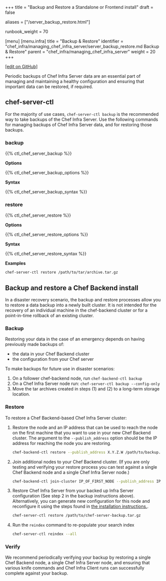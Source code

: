 +++
title = "Backup and Restore a Standalone or Frontend install"
draft = false

aliases = ["/server_backup_restore.html"]

runbook_weight = 70

[menu]
  [menu.infra]
    title = "Backup & Restore"
    identifier = "chef_infra/managing_chef_infra_server/server_backup_restore.md Backup & Restore"
    parent = "chef_infra/managing_chef_infra_server"
    weight = 20
+++

[\[edit on GitHub\]](https://github.com/chef/chef-web-docs/blob/master/content/runbook/server_backup_restore.md)

Periodic backups of Chef Infra Server data are an essential part of
managing and maintaining a healthy configuration and ensuring that
important data can be restored, if required.

## chef-server-ctl

For the majority of use cases, `chef-server-ctl backup` is the
recommended way to take backups of the Chef Infra Server. Use the
following commands for managing backups of Chef Infra Server data, and
for restoring those backups.

### backup

{{% ctl_chef_server_backup %}}

**Options**

{{% ctl_chef_server_backup_options %}}

**Syntax**

{{% ctl_chef_server_backup_syntax %}}

### restore

{{% ctl_chef_server_restore %}}

**Options**

{{% ctl_chef_server_restore_options %}}

**Syntax**

{{% ctl_chef_server_restore_syntax %}}

**Examples**

``` bash
chef-server-ctl restore /path/to/tar/archive.tar.gz
```

## Backup and restore a Chef Backend install

In a disaster recovery scenario, the backup and restore processes allow
you to restore a data backup into a newly built cluster. It is not
intended for the recovery of an individual machine in the chef-backend
cluster or for a point-in-time rollback of an existing cluster.

### Backup

Restoring your data in the case of an emergency depends on having
previously made backups of:

- the data in your Chef Backend cluster
- the configuration from your Chef server

To make backups for future use in disaster scenarios:

1. On a follower chef-backend node, run `chef-backend-ctl backup`
2. On a Chef Infra Server node run: `chef-server-ctl backup --config-only`
3. Move the tar archives created in steps (1) and (2) to a long-term
    storage location.

### Restore

To restore a Chef Backend-based Chef Infra Server cluster:

1. Restore the node and an IP address that can be used to reach the
    node on the first machine that you want to use in your new Chef
    Backend cluster. The argument to the `--publish_address` option
    should be the IP address for reaching the node you are restoring.

    ``` bash
    chef-backend-ctl restore --publish_address X.Y.Z.W /path/to/backup.tar.gz
    ```

2. Join additional nodes to your Chef Backend cluster. (If you are only
    testing and verifying your restore process you can test against a
    single Chef Backend node and a single Chef Infra Server node.)

    ``` bash
    chef-backend-ctl join-cluster IP_OF_FIRST_NODE --publish_address IP_OF_THIS_NODE
    ```

3. Restore Chef Infra Server from your backed up Infra Server configuration
    (See step 2 in the backup instructions above). Alternatively, you
    can generate new configuration for this node and reconfigure it
    using the steps found in [the installation
    instructions.](/install_server_ha/#step-5-install-and-configure-first-frontend).

    ``` bash
    chef-server-ctl restore /path/to/chef-server-backup.tar.gz
    ```

4. Run the `reindex` command to re-populate your search index

    ``` bash
    chef-server-ctl reindex --all
    ```

### Verify

We recommend periodically verifying your backup by restoring a single
Chef Backend node, a single Chef Infra Server node, and ensuring that
various knife commands and Chef Infra Client runs can successfully
complete against your backup.

